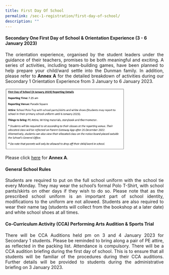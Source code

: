 ```yaml
---
title: First Day Of School
permalink: /sec-1-registration/first-day-of-school/
description: ""
---
```

#### Secondary One First Day of School & Orientation Experience (3 - 6 January 2023)

<p style="text-align: justify;">The orientation experience, organised by the student leaders under the guidance of their teachers, promises to be both meaningful and exciting. A series of activities, including team-building games, have been planned to help prepare your child/ward settle into the Dunman family. In addition, please refer to <b>Annex A</b> for the detailed breakdown of activities during our Secondary 1 Orientation Experience from 3 January to 6 January 2023.</P>
<img src="/images/Sec%201%20Registration/FirstDayOfSch_3Jan2023.png"
     style="width:75%">

Please click <a href="/files/Sec%201%20Registration/AnnexA_2023.pdf" target="_blank">here</a> for **Annex A**.

#### General School Rules

<p style="text-align: justify;">Students are required to put on the full school uniform with the school tie every Monday. They may wear the school’s formal Polo T-Shirt, with school pants/skirts on other days if they wish to do so. Please note that as the prescribed school uniform is an important part of school identity, modifications to the uniform are not allowed. Students are also required to wear their name tag (students will collect from the bookshop at a later date) and white school shoes at all times.</p>


#### Co-Curriculum Activity (CCA) Performing Arts Audition & Sports Trial

<p style="text-align: justify;">There will be CCA Auditions held pm on 3 and 4 January 2023 for Secondary 1 students. Please be reminded to bring along a pair of PE attire, as reflected in the packing list. Attendance is compulsory. There will be a CCA audition briefing during the first day of school. This is to ensure that all students will be familiar of the procedures during their CCA auditions. Further details will be provided to students during the administrative briefing on 3 January 2023.</p>
